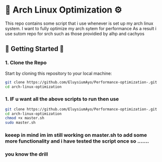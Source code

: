 # 🚀 **Arch Linux Optimization** ⚙️
This repo contains some script that i use whenever is set up my arch linux system.
I want to fully optimize my arch sytem for performance 
As a result i use sutom repo for srch such as those providied by alhp and cachyos 

## 🚀 **Getting Started** 🚀

### 1. **Clone the Repo**

Start by cloning this repository to your local machine:

```bash
git clone https://github.com/EluysiumAyo/Performance-optimization-.git
cd arch-linux-optimization

```
### 1. **IF u want all the above scripts to run then use**

```bash
git clone https://github.com/EluysiumAyo/Performance-optimization-.git
cd arch-linux-optimization
chmod +x master.sh
sudo master.sh
```
### keeep in mind im im still working on master.sh to add some more functionality and  i have tested the script once so .......
### you know the drill 
